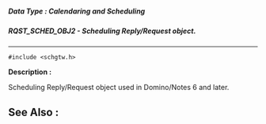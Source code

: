 ##### Data Type : Calendaring and Scheduling
##### RQST_SCHED_OBJ2 - Scheduling Reply/Request object.
---
```
#include <schgtw.h>
```
**Description :**

Scheduling Reply/Request object used in Domino/Notes 6 and later.

**See Also :**
---
